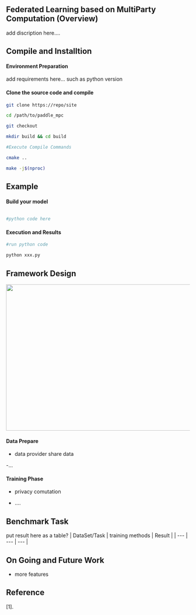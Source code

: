 ## Federated Learning based on MultiParty Computation (Overview)

add discription here....

## Compile and Installtion

#### Environment Preparation

add requirements here... such as python version 

#### Clone the source code and compile

```sh
git clone https://repo/site

cd /path/to/paddle_mpc

git checkout 

mkdir build && cd build

#Execute Compile Commands

cmake ..

make -j$(nproc)

```

## Example
#### Build your model

```python

#python code here

```

#### Execution and Results


```sh
#run python code

python xxx.py

```




## Framework Design 

<img src='/path/to/iamge' width = "1000" height = "400" align="middle"/>

#### Data Prepare

- data provider share data

-...

#### Training Phase

- privacy comutation

- ....

## Benchmark Task
put result here as a table?
| DataSet/Task | training methods | Result |
| --- | --- | --- |


## On Going and Future Work

- more features


## Reference 

[1]. 
